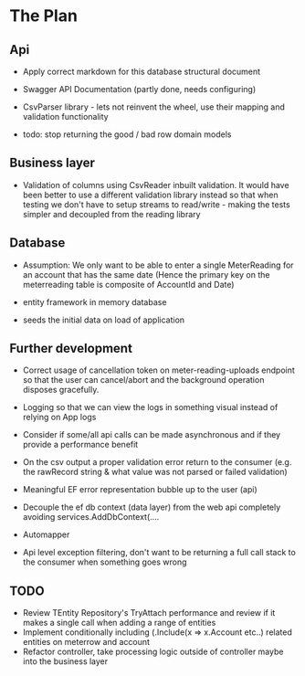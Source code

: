 # The Plan

## Api

- Apply correct markdown for this database structural document
- Swagger API Documentation (partly done, needs configuring)
- CsvParser library - lets not reinvent the wheel, use their mapping and validation functionality

- todo: stop returning the good / bad row domain models

## Business layer

- Validation of columns using CsvReader inbuilt validation. It would have been better to use a different validation library instead
so that when testing we don't have to setup streams to read/write - making the tests simpler and decoupled from the reading library

## Database

- Assumption: We only want to be able to enter a single MeterReading for an account that has the same date
(Hence the primary key on the meterreading table is composite of AccountId and Date)

- entity framework in memory database
- seeds the initial data on load of application

## Further development

- Correct usage of cancellation token on meter-reading-uploads endpoint 
so that the user can cancel/abort and the background operation disposes gracefully. 
- Logging so that we can view the logs in something visual instead of relying on App logs
- Consider if some/all api calls can be made asynchronous and if they provide
a performance benefit 
- On the csv output a proper validation error return to the consumer (e.g. the rawRecord string & 
what value was not parsed or failed validation)
- Meaningful EF error representation bubble up to the user (api)

- Decouple the ef db context (data layer) from the web api completely
avoiding services.AddDbContext<EnergyDbContext>(....
- Automapper
- Api level exception filtering, don't want to be returning a full call stack to the consumer 
when something goes wrong

## TODO
- Review TEntity Repository's TryAttach performance and review if it makes a single call
when adding a range of entities 
- Implement conditionally including (.Include(x => x.Account etc..) related entities on meterrow and account
- Refactor controller, take processing logic outside of controller maybe into the business layer

